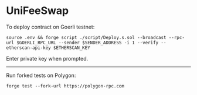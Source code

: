 # UniFeeSwap

To deploy contract on Goerli testnet:

```
source .env && forge script ./script/Deploy.s.sol --broadcast --rpc-url $GOERLI_RPC_URL --sender $SENDER_ADDRESS -i 1 --verify --etherscan-api-key $ETHERSCAN_KEY
```

Enter private key when prompted.

---

Run forked tests on Polygon:

```
forge test --fork-url https://polygon-rpc.com
```
